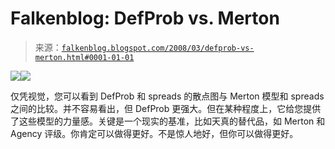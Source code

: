 <!--yml

分类：未分类

日期：2024-05-12 23:26:43

-->

# Falkenblog: DefProb vs. Merton

> 来源：[`falkenblog.blogspot.com/2008/03/defprob-vs-merton.html#0001-01-01`](http://falkenblog.blogspot.com/2008/03/defprob-vs-merton.html#0001-01-01)

![](https://blogger.googleusercontent.com/img/b/R29vZ2xl/AVvXsEhaucdmdcdc2UfqWOXoKvgtCKM8MMqhSJ4A8wH9514WtkL0_jLHGT2VmIzXP4hyzdrBh5KLauUVNmJEL84Y5yLOH-qxCl-pjBUiRr3-OQxWE4NgbLcdFVqhiiJJKkSiIpXwSNUxjg/s1600-h/defpsrpead.jpg)![](https://blogger.googleusercontent.com/img/b/R29vZ2xl/AVvXsEhUFXzRlI9vWGwmEk7iIkB-_gQkgpsTAu23LGxtE_g1HREfngJg8K5DD6KMGQalWO8HRMRrCt33qPJHK8BAn1d0FZQUiYw-Kk4CthBrWxiNG2DtFBEIX5ncBIaQxrigFqAHQ26lWQ/s1600-h/ddspread.jpg)

仅凭视觉，您可以看到 DefProb 和 spreads 的散点图与 Merton 模型和 spreads 之间的比较。并不容易看出，但 DefProb 更强大。但在某种程度上，它给您提供了这些模型的力量感。关键是一个现实的基准，比如天真的替代品，如 Merton 和 Agency 评级。你肯定可以做得更好。不是惊人地好，但你可以做得更好。
